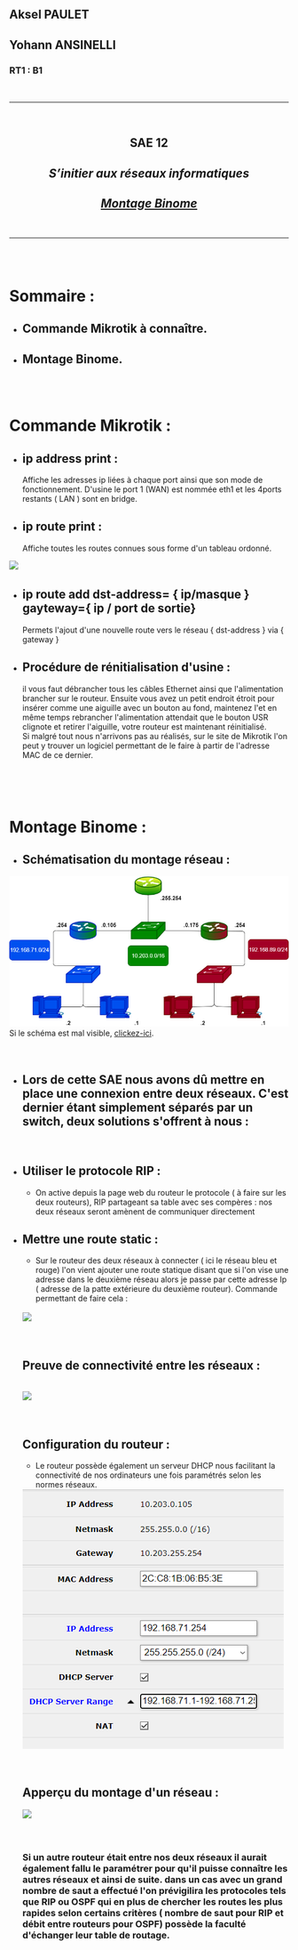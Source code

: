 ## Aksel PAULET
## Yohann ANSINELLI
### RT1 : B1

<br>

-------
<br>

## <center> **SAE 12**</center>
## <center> *S’initier aux réseaux informatiques* </center>

## <center> <em> <u> Montage Binome </u></em> </center>
<br>

------
<br><br>

# Sommaire : 
 - ## Commande Mikrotik à connaître.
 - ## Montage Binome.

<br><br>

# Commande Mikrotik :

- ## ip address print :
    Affiche les adresses ip liées à chaque port ainsi que son mode de fonctionnement. D'usine le port 1 (WAN) est nommée eth1 et les 4ports restants ( LAN ) sont en bridge.
- ## ip route print : 
    Affiche toutes les routes connues sous forme d'un tableau ordonné.
<img src="capture d'écran table de routage.PNG">

- ## ip route add dst-address= { ip/masque } gayteway={ ip / port de sortie}
    Permets l'ajout d'une nouvelle route vers le réseau { dst-address } via { gateway }

- ## Procédure de rénitialisation d'usine :
  il vous faut débrancher tous les câbles Ethernet ainsi que l'alimentation brancher sur le routeur. Ensuite vous avez un petit endroit étroit pour insérer comme une aiguille avec un bouton au fond, maintenez l'et en même temps rebrancher l'alimentation attendait que le bouton USR clignote et retirer l'aiguille, votre routeur est maintenant réinitialisé.  
  Si malgré tout nous n'arrivons pas au réalisés, sur le site de Mikrotik l'on peut y trouver un logiciel permettant de le faire à partir de l'adresse MAC de ce dernier.

<br><br><br>

# Montage Binome :

- ## Schématisation du montage réseau :

<img src="montage.drawio.png"> Si le schéma est mal visible, <a href="montage.drawio.png">clickez-ici</a>.
<br><br><br>

- ## Lors de cette SAE nous avons dû mettre en place une connexion entre deux réseaux. C'est dernier étant simplement séparés par un switch, deux solutions s'offrent à nous :
<br>

  - ## Utiliser le protocole RIP :
    - On active depuis la page web du routeur le protocole ( à faire sur les deux routeurs), RIP partageant sa table avec ses compères : nos deux réseaux seront amènent de communiquer directement

  - ## Mettre une route static :
    - Sur le routeur des deux réseaux à connecter ( ici le réseau bleu et rouge) l'on vient ajouter une route statique disant que si l'on vise une adresse dans le deuxième réseau alors je passe par cette adresse Ip ( adresse de la patte extérieure du deuxième routeur).  Commande permettant de faire cela : <br> <br>

    <img src="capture d'écran table de routage + commande d'ajout mikrotik.PNG">
    <br> <br> <br>
    
    ## Preuve de connectivité entre les réseaux :
    <br>
    <img src="capture d'écran ping + tracert.PNG">
    <br> <br> <br>

    ## Configuration du routeur :
    -   Le routeur possède également un serveur DHCP nous facilitant la connectivité de nos ordinateurs une fois paramétrés selon les normes réseaux.
  
    <img src="mikrotik ip.PNG">
    <br> <br> <br>

    ## Apperçu du montage d'un réseau :
    <img src="montage_reel.jpg">
    <br> <br> <br>

    ### Si un autre routeur était entre nos deux réseaux il aurait également fallu le paramétrer pour qu'il puisse connaître les autres réseaux et ainsi de suite. dans un cas avec un grand nombre de saut a effectué l'on prévigilira les protocoles tels que RIP ou OSPF qui en plus de chercher les routes les plus rapides selon certains critères ( nombre de saut pour RIP et débit entre routeurs pour OSPF) possède la faculté d'échanger leur table de routage.

